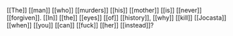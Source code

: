 [[The]] [[man]] [[who]] [[murders]] [[his]] [[mother]] [[is]] [[never]] [[forgiven]]. [[In]] [[the]] [[eyes]] [[of]] [[history]], [[why]] [[kill]] [[Jocasta]] [[when]] [[you]] [[can]] [[fuck]] [[her]] [[instead]]?

